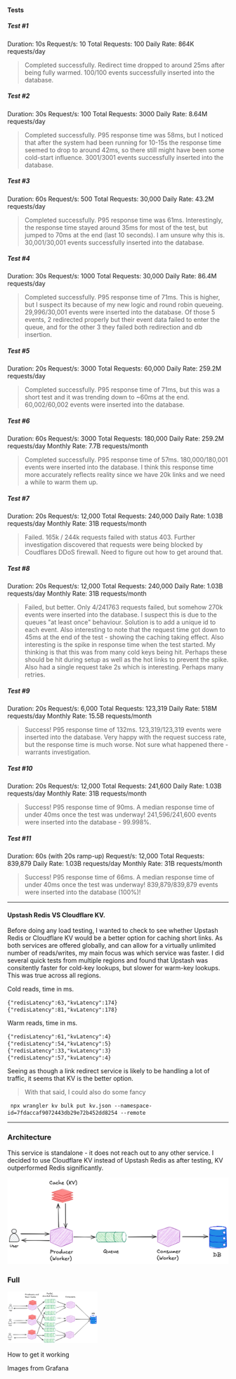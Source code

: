 #### Tests

##### Test #1
Duration: 10s
Request/s: 10
Total Requests: 100
Daily Rate: 864K requests/day

> Completed successfully. Redirect time dropped to around 25ms after being fully warmed. 100/100 events successfully inserted into the database.

##### Test #2
Duration: 30s
Request/s: 100
Total Requests: 3000
Daily Rate: 8.64M requests/day

> Completed successfully. P95 response time was 58ms, but I noticed that after the system had been running for 10-15s the response time seemed to drop to around 42ms, so there still might have been some cold-start influence. 3001/3001 events successfully inserted into the database.

##### Test #3

Duration: 60s
Request/s: 500
Total Requests: 30,000
Daily Rate: 43.2M requests/day

> Completed successfully. P95 response time was 61ms. Interestingly, the response time stayed around 35ms for most of the test, but jumped to 70ms at the end (last 10 seconds). I am unsure why this is. 30,001/30,001 events successfully inserted into the database.

##### Test #4

Duration: 30s
Request/s: 1000
Total Requests: 30,000
Daily Rate: 86.4M requests/day

> Completed successfully. P95 response time of 71ms. This is higher, but I suspect its because of my new logic and round robin queueing. 29,996/30,001 events were inserted into the database. Of those 5 events, 2 redirected properly but their event data failed to enter the queue, and for the other 3 they failed both redirection and db insertion.

##### Test #5

Duration: 20s
Request/s: 3000
Total Requests: 60,000
Daily Rate: 259.2M requests/day

> Completed successfully. P95 response time of 71ms, but this was a short test and it was trending down to ~60ms at the end. 60,002/60,002 events were inserted into the database. 

##### Test #6

Duration: 60s
Request/s: 3000
Total Requests: 180,000
Daily Rate: 259.2M requests/day
Monthly Rate: 7.7B requests/month

> Completed successfully. P95 response time of 57ms. 180,000/180,001 events were inserted into the database. I think this response time more accurately reflects reality since we have 20k links and we need a while to warm them up.

##### Test #7

Duration: 20s
Request/s: 12,000
Total Requests: 240,000
Daily Rate: 1.03B requests/day
Monthly Rate: 31B requests/month

> Failed. 165k / 244k requests failed with status 403. Further investigation discovered that requests were being blocked by Coudflares DDoS firewall. Need to figure out how to get around that.


##### Test #8

Duration: 20s
Request/s: 12,000
Total Requests: 240,000
Daily Rate: 1.03B requests/day
Monthly Rate: 31B requests/month

> Failed, but better. Only 4/241763 requests failed, but somehow 270k events were inserted into the database. I suspect this is due to the queues "at least once" behaviour. Solution is to add a unique id to each event. Also interesting to note that the request time got down to 45ms at the end of the test - showing the caching taking effect. Also interesting is the spike in response time when the test started. My thinking is that this was from many cold keys being hit. Perhaps these should be hit during setup as well as the hot links to prevent the spike. Also had a single request take 2s which is interesting. Perhaps many retries.

##### Test #9

Duration: 20s
Request/s: 6,000
Total Requests: 123,319
Daily Rate: 518M requests/day
Monthly Rate: 15.5B requests/month

> Success! P95 response time of 132ms. 123,319/123,319 events were inserted into the database. Very happy with the request success rate, but the response time is much worse. Not sure what happened there - warrants investigation.

##### Test #10

Duration: 20s
Request/s: 12,000
Total Requests: 241,600
Daily Rate: 1.03B requests/day
Monthly Rate: 31B requests/month

> Success! P95 response time of 90ms. A median response time of under 40ms once the test was underway! 241,596/241,600 events were inserted into the database - 99.998%. 

##### Test #11

Duration: 60s (with 20s ramp-up)
Request/s: 12,000
Total Requests: 839,879
Daily Rate: 1.03B requests/day
Monthly Rate: 31B requests/month

> Success! P95 response time of 66ms. A median response time of under 40ms once the test was underway! 839,879/839,879 events were inserted into the database (100%)! 


------

#### Upstash Redis VS Cloudflare KV.

Before doing any load testing, I wanted to check to see whether Upstash Redis or Cloudflare KV would be a better option for caching short links. As both services are offered globally, and can allow for a virtually unlimited number of reads/writes, my main focus was which service was faster. I did several quick tests from multiple regions and found that Upstash was consitently faster for cold-key lookups, but slower for warm-key lookups. This was true across all regions. 

Cold reads, time in ms.
```
{"redisLatency":63,"kvLatency":174}
{"redisLatency":81,"kvLatency":178}
```

Warm reads, time in ms.
```
{"redisLatency":61,"kvLatency":4}
{"redisLatency":54,"kvLatency":5}
{"redisLatency":33,"kvLatency":3}
{"redisLatency":57,"kvLatency":4}
```

Seeing as though a link redirect service is likely to be handling a lot of traffic, it seems that KV is the better option.

> With that said, I could also do some fancy



```
 npx wrangler kv bulk put kv.json --namespace-id=7fdaccaf9072443db29e72b452dd8254 --remote
```



-----



### Architecture

This service is standalone - it does not reach out to any other service. I decided to use Cloudflare KV instead of Upstash Redis as after testing, KV outperformed Redis significantly. 

![](./README.assets/doubly-architecture.png)

### Full

<img src="./README.assets/doubly-architecture-full.png" style="zoom:20%;" />



How to get it working

Images from Grafana











